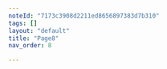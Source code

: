 ```yaml
---
noteId: "7173c3908d2211ed8656897383d7b310"
tags: []
layout: "default"
title: "Page8"
nav_order: 8

---
```

